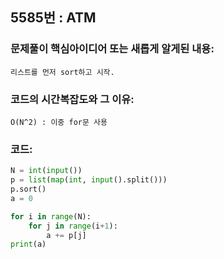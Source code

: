 ## 5585번 : ATM

### 문제풀이 핵심아이디어 또는 새롭게 알게된 내용: 
    리스트를 먼저 sort하고 시작.
    
### 코드의 시간복잡도와 그 이유:
    O(N^2) : 이중 for문 사용

### 코드:
```python
N = int(input())
p = list(map(int, input().split()))
p.sort()
a = 0

for i in range(N):
    for j in range(i+1):
        a += p[j]
print(a)
```
